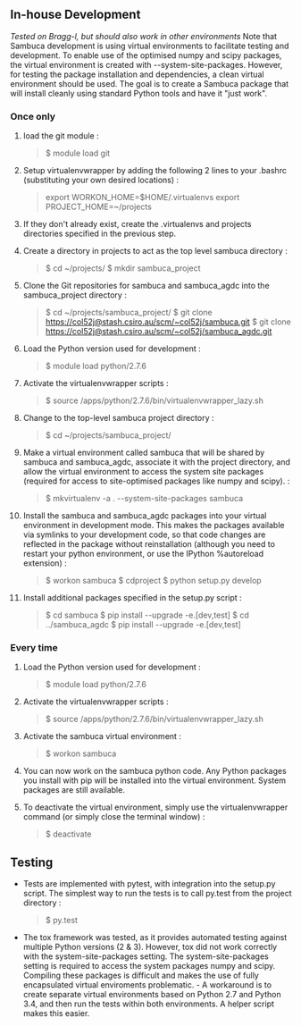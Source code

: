 In-house Development
--------------------

*Tested on Bragg-l, but should also work in other environments* Note
that Sambuca development is using virtual environments to facilitate
testing and development. To enable use of the optimised numpy and scipy
packages, the virtual environment is created
with --system-site-packages. However, for testing the package
installation and dependencies, a clean virtual environment should be
used. The goal is to create a Sambuca package that will install cleanly
using standard Python tools and have it "just work".

### Once only

1.  load the git module :

    > \$ module load git

2.  Setup virtualenvwrapper by adding the following 2 lines to your
    .bashrc (substituting your own desired locations) :

    > export WORKON\_HOME=\$HOME/.virtualenvs export
    > PROJECT\_HOME=\~/projects

3.  If they don't already exist, create the .virtualenvs and projects
    directories specified in the previous step.
4.  Create a directory in projects to act as the top level sambuca
    directory :

    > \$ cd \~/projects/ \$ mkdir sambuca\_project

5.  Clone the Git repositories for sambuca and sambuca\_agdc into the
    sambuca\_project directory :

    > \$ cd \~/projects/sambuca\_project/ \$ git clone
    > <https://col52j@stash.csiro.au/scm/~col52j/sambuca.git> \$ git
    > clone <https://col52j@stash.csiro.au/scm/~col52j/sambuca_agdc.git>

6.  Load the Python version used for development :

    > \$ module load python/2.7.6

7.  Activate the virtualenvwrapper scripts :

    > \$ source /apps/python/2.7.6/bin/virtualenvwrapper\_lazy.sh

8.  Change to the top-level sambuca project directory :

    > \$ cd \~/projects/sambuca\_project/

9.  Make a virtual environment called sambuca that will be shared by
    sambuca and sambuca\_agdc, associate it with the project directory,
    and allow the virtual environment to access the system site packages
    (required for access to site-optimised packages like numpy and
    scipy). :

    > \$ mkvirtualenv -a . --system-site-packages sambuca

10. Install the sambuca and sambuca\_agdc packages into your virtual
    environment in development mode. This makes the packages available
    via symlinks to your development code, so that code changes are
    reflected in the package without reinstallation (although you need
    to restart your python environment, or use the IPython %autoreload
    extension) :

    > \$ workon sambuca \$ cdproject \$ python setup.py develop

11. Install additional packages specified in the setup.py script :

    > \$ cd sambuca \$ pip install --upgrade -e.[dev,test] \$ cd
    > ../sambuca\_agdc \$ pip install --upgrade -e.[dev,test]

### Every time

1.  Load the Python version used for development :

    > \$ module load python/2.7.6

2.  Activate the virtualenvwrapper scripts :

    > \$ source /apps/python/2.7.6/bin/virtualenvwrapper\_lazy.sh

3.  Activate the sambuca virtual environment :

    > \$ workon sambuca

4.  You can now work on the sambuca python code. Any Python packages you
    install with pip will be installed into the virtual environment.
    System packages are still available.
5.  To deactivate the virtual environment, simply use the
    virtualenvwrapper command (or simply close the terminal window) :

    > \$ deactivate

Testing
-------

-   Tests are implemented with pytest, with integration into the
    setup.py script. The simplest way to run the tests is to call
    py.test from the project directory :

    > \$ py.test

-   The tox framework was tested, as it provides automated testing
    against multiple Python versions (2 & 3). However, tox did not work
    correctly with the system-site-packages setting. The
    system-site-packages setting is required to access the system
    packages numpy and scipy. Compiling these packages is difficult and
    makes the use of fully encapsulated virtual enviroments
    problematic. - A workaround is to create separate virtual
    environments based on Python 2.7 and Python 3.4, and then run the
    tests within both environments. A helper script makes this easier.
